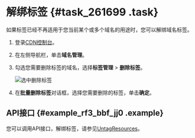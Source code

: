 # 解绑标签 {#task_261699 .task}

如果标签已经不再适用于您当前某个或多个域名的用途时，您可以解绑域名标签。

1.  登录[CDN控制台](https://cdn.console.aliyun.com)。
2.  在左侧导航栏，单击**域名管理**。
3.  勾选您需要删除标签的域名，选择**标签管理** \> **删除标签**。 

    ![选中删除标签](http://static-aliyun-doc.oss-cn-hangzhou.aliyuncs.com/assets/img/216047/156652819947655_zh-CN.png)

4.  在**批量删除标签**对话框，选择您需要删除的标签，单击**确定**。

## API接口 {#example_rf3_bbf_jj0 .example}

您可以调用API接口，解绑标签，请参见[UntagResources](../intl.zh-CN/新版API参考/标签类接口/UntagResources.md#)。

